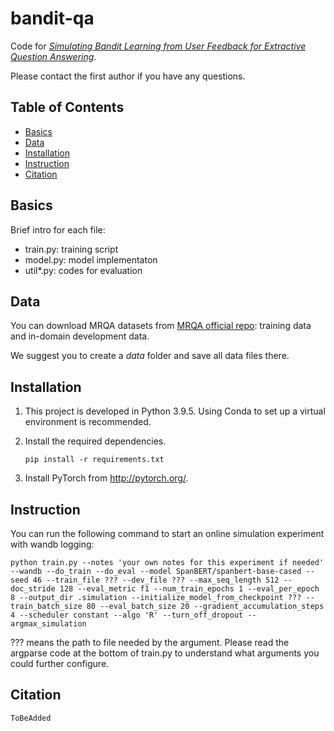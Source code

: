 # bandit-qa
Code for [_Simulating Bandit Learning from User Feedback for Extractive Question Answering_](https://arxiv.org/pdf/2203.10079.pdf). 

Please contact the first author if you have any questions.

## Table of Contents
- [Basics](#basics)
- [Data](#data)
- [Installation](#installation)
- [Instruction](#instruction)
- [Citation](#citation)

## Basics
Brief intro for each file:
- train.py: training script 
- model.py: model implementaton
- util*.py: codes for evaluation


## Data
You can download MRQA datasets from [MRQA official repo](https://github.com/mrqa/MRQA-Shared-Task-2019#training-data): training data and in-domain development data. 

We suggest you to create a _data_ folder and save all data files there.


## Installation
1. This project is developed in Python 3.9.5. Using Conda to set up a virtual environment is recommended.

2. Install the required dependencies. 
    ```
    pip install -r requirements.txt
    ```
3. Install PyTorch from http://pytorch.org/.


## Instruction
You can run the following command to start an online simulation experiment with wandb logging:

```
python train.py --notes 'your own notes for this experiment if needed' --wandb --do_train --do_eval --model SpanBERT/spanbert-base-cased --seed 46 --train_file ??? --dev_file ??? --max_seq_length 512 --doc_stride 128 --eval_metric f1 --num_train_epochs 1 --eval_per_epoch 8 --output_dir .simulation --initialize_model_from_checkpoint ??? --train_batch_size 80 --eval_batch_size 20 --gradient_accumulation_steps 4 --scheduler constant --algo 'R' --turn_off_dropout --argmax_simulation
```


??? means the path to file needed by the argument. Please read the argparse code at the bottom of train.py to understand what arguments you could further configure. 


## Citation
```
ToBeAdded
```
